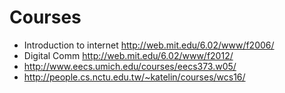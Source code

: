 # Courses
- Introduction to internet http://web.mit.edu/6.02/www/f2006/
- Digital Comm http://web.mit.edu/6.02/www/f2012/
- http://www.eecs.umich.edu/courses/eecs373.w05/
- http://people.cs.nctu.edu.tw/~katelin/courses/wcs16/
